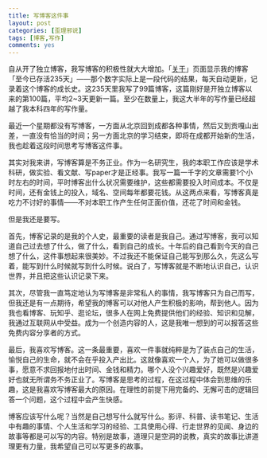 ```yaml
---
title: 写博客这件事
layout: post
categories: [歪理邪说]
tags: [博客,写作]
comments: yes
---
```


自从开了独立博客，我写博客的积极性就大大增加。「[关于](/about/)」页面显示我的博客「至今已存活235天」——那个数字实际上是一段代码的结果，每天自动更新，记录着这个博客的成长史。这235天里我写了99篇博客，这篇刚好是开独立博客以来的第100篇，平均2~3天更新一篇。至少在数量上，我这大半年的写作量已经超越了我本科四年的写作量。 

最近一个星期都没有写博客，一方面从北京回到成都各种事情，然后又到贡嘎山出差，一直没有恰当的时间；另一方面北京的学习结束，即将在成都开始新的生活，我也趁着这段时间思考写博客这件事。 

其实对我来讲，写博客算是不务正业。作为一名研究生，我的本职工作应该是学术科研，做实验、看文献、写paper才是正经事。我写一篇一千字的文章需要1个小时左右的时间，平时博客出什么状况需要维护，这些都需要投入时间成本。不仅是时间，还有金钱上的投入，域名、空间每年都要花钱。从这两点来看，写博客真是吃力不讨好的事情——不对本职工作产生任何正面价值，还花了时间和金钱。 

但是我还是要写。 

首先，博客记录的是我的个人史，最重要的读者是我自己。通过写博客，我可以知道自己过去想了什么，做了什么，看到自己的成长。十年后的自己看到今天的自己想了什么，这件事想起来很美妙。不过我还不能保证自己能写到那么久，先这么写着，能写到什么时候就写到什么时候。说白了，写博客就是不断地认识自己，认识世界，并且把这些认识记录下来。 

其次，尽管我一直笃定地认为写博客是非常私人的事情，我写博客只为自己而写，但我还是有一点期待，希望我的博客可以对他人产生积极的影响，帮到他人。因为我也看博客、玩知乎、逛论坛，很多人在网上免费提供他们的经验、知识和见解，我通过互联网从中受益。成为一个创造内容的人，这是我唯一想到的可以报答这些免费内容分享者的方式。 

最后，我喜欢写博客。这一条最重要，喜欢一件事就纯粹是为了装点自己的生活，愉悦自己的生命，就不会在乎投入产出比。这就像喜欢一个人，为了她可以做很多事，愿意不求回报地付出时间、金钱和精力。哪个人没个兴趣爱好，既然是兴趣爱好也就无所谓务不务正业了。写博客是思考的过程，在这过程中体会到思维的乐趣，这是我喜欢写博客最大的原因。在理性的前提下用完备的、无懈可击的逻辑回答一个问题，这个过程中会产生快感。 

博客应该写什么呢？当然是自己想写什么就写什么。影评、科普、读书笔记、生活中有趣的事情、个人生活和学习的经验、工具使用心得、行走世界的见闻、身边的故事等都是可以写的内容。特别是故事，道理只是空洞的说教，真实的故事比讲道理更有力量，我希望自己可以写更多的故事。